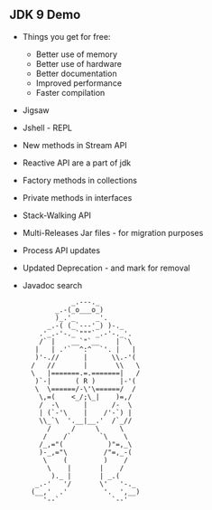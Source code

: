 ## JDK 9 Demo

+ Things you get for free:
    - Better use of memory
    - Better use of hardware
    - Better documentation
    - Improved performance
    - Faster compilation

+ Jigsaw
+ Jshell - REPL
+ New methods in Stream API
+ Reactive API are a part of jdk
+ Factory methods in collections
+ Private methods in interfaces
+ Stack-Walking API
+ Multi-Releases Jar files - for migration purposes 
+ Process API updates 
+ Updated Deprecation - and mark for removal
+ Javadoc search

                  _.---._
              _.-(_o___o_)
              )_.'_     _'.
            _.-( (_`---'_) )-._
          .'_.-'-._`"""`_.-'-._'.
          /` |    __`"`__    | `\
         |   | .'`  ^:^  `'. |   |
         )'-.//      |      \\.-'(
        /   //       |       \\   \
        \   |=======.=.=======|   /
         )`-|      ( R )      |-'(
         \  \======/-\'\======/  /
          \,=(    <_/;\_|    )=,/
          /  -\      |      /-  \
          | (`-'\    |    /'-`) |
          \\_`\  '.__|__.'  /`_//
            /     /     \     \
           /    /`       `\    \
          /_,="(           )"=,_\
          )-_,="\         /"=,_-(
           \    (         )    /
            \    |       |    /
             )._ |       | _.(
         _.-'   '/       \'   '-._
        (__,'  .'         '.  ',__)
           '--`             `--'
